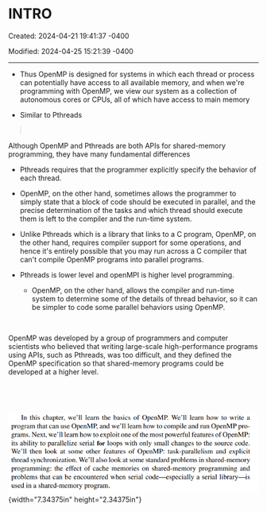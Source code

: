 # INTRO

Created: 2024-04-21 19:41:37 -0400

Modified: 2024-04-25 15:21:39 -0400

---

-   Thus OpenMP is designed for systems in which each thread or process can potentially have access to all available memory, and when we're programming with OpenMP, we view our system as a collection of autonomous cores or CPUs, all of which have access to main memory

-   Similar to Pthreads

>  

Although OpenMP and Pthreads are both APIs for shared-memory programming, they have many fundamental differences

-   Pthreads requires that the programmer explicitly specify the behavior of each thread.

-   OpenMP, on the other hand, sometimes allows the programmer to simply state that a block of code should be executed in parallel, and the precise determination of the tasks and which thread should execute them is left to the compiler and the run-time system.

-   Unlike Pthreads which is a library that links to a C program, OpenMP, on the other hand, requires compiler support for some operations, and hence it's entirely possible that you may run across a C compiler that can't compile OpenMP programs into parallel programs.

-   Pthreads is lower level and openMPI is higher level programming.

    -   OpenMP, on the other hand, allows the compiler and run-time system to determine some of the details of thread behavior, so it can be simpler to code some parallel behaviors using OpenMP.

 

OpenMP was developed by a group of programmers and computer scientists who believed that writing large-scale high-performance programs using APIs, such as Pthreads, was too difficult, and they defined the OpenMP specification so that shared-memory programs could be developed at a higher level.

 

 

![](media/INTRO-image1.png){width="7.34375in" height="2.34375in"}

 

